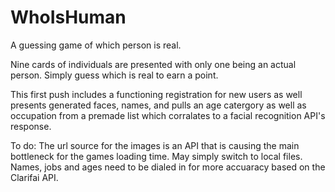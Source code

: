 # WhoIsHuman
A guessing game of which person is real. 

Nine cards of individuals are presented with only one being an actual person. Simply guess which is real to earn a point.

This first push includes a functioning registration for new users as well presents generated faces, names, and pulls an age catergory as well as occupation from a premade list which corralates to a facial recognition API's response. 

To do:
The url source for the images is an API that is causing the main bottleneck for the games loading time. May simply switch to local files.
Names, jobs and ages need to be dialed in for more accuaracy based on the Clarifai API. 



